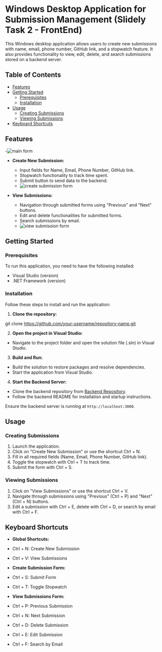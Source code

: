 # Windows Desktop Application for Submission Management (Slidely Task 2 - FrontEnd)

This Windows desktop application allows users to create new submissions with name, email, phone number, GitHub link, and a stopwatch feature. It also provides functionality to view, edit, delete, and search submissions stored on a backend server.

## Table of Contents

- [Features](#features)
- [Getting Started](#getting-started)
  - [Prerequisites](#prerequisites)
  - [Installation](#installation)
- [Usage](#usage)
  - [Creating Submissions](#creating-submissions)
  - [Viewing Submissions](#viewing-submissions)
- [Keyboard Shortcuts](#keyboard-shortcuts)

## Features
-![main form](https://github.com/Vishwa-03/Slidely-Task-2-FrontEnd/assets/103726736/95c07bf7-2479-41b3-9777-447d39e4ef4b)

- **Create New Submission:**
  - Input fields for Name, Email, Phone Number, GitHub link.
  - Stopwatch functionality to track time spent.
  - Submit button to send data to the backend.
  - ![create submission form](https://github.com/Vishwa-03/Slidely-Task-2-FrontEnd/assets/103726736/96e2a214-da04-46e3-bdba-71f7112152f4)


- **View Submissions:**
  - Navigation through submitted forms using "Previous" and "Next" buttons.
  - Edit and delete functionalities for submitted forms.
  - Search submissions by email.
  - ![view submission form](https://github.com/Vishwa-03/Slidely-Task-2-FrontEnd/assets/103726736/fece4f33-8c38-4bb6-b45d-fe7f25086cf4)

    

## Getting Started

### Prerequisites

To run this application, you need to have the following installed:

- Visual Studio (version)
- .NET Framework (version)

### Installation

Follow these steps to install and run the application:

1. **Clone the repository:**

git clone https://github.com/your-username/repository-name.git

2. **Open the project in Visual Studio:**

- Navigate to the project folder and open the solution file (.sln) in Visual Studio.

3. **Build and Run:**

- Build the solution to restore packages and resolve dependencies.
- Start the application from Visual Studio.

4. **Start the Backend Server:**

- Clone the backend repository from [Backend Repository](https://github.com/your-backend-username/backend-repository).
- Follow the backend README for installation and startup instructions.

Ensure the backend server is running at `http://localhost:3000`.

## Usage

### Creating Submissions

1. Launch the application.
2. Click on "Create New Submission" or use the shortcut Ctrl + N.
3. Fill in all required fields (Name, Email, Phone Number, GitHub link).
4. Toggle the stopwatch with Ctrl + T to track time.
5. Submit the form with Ctrl + S.

### Viewing Submissions

1. Click on "View Submissions" or use the shortcut Ctrl + V.
2. Navigate through submissions using "Previous" (Ctrl + P) and "Next" (Ctrl + N) buttons.
3. Edit a submission with Ctrl + E, delete with Ctrl + D, or search by email with Ctrl + F.

## Keyboard Shortcuts

- **Global Shortcuts:**
- Ctrl + N: Create New Submission
- Ctrl + V: View Submissions

- **Create Submission Form:**
- Ctrl + S: Submit Form
- Ctrl + T: Toggle Stopwatch

- **View Submissions Form:**
- Ctrl + P: Previous Submission
- Ctrl + N: Next Submission
- Ctrl + D: Delete Submission
- Ctrl + E: Edit Submission
- Ctrl + F: Search by Email
